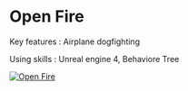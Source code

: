 Open Fire
=======

Key features : Airplane dogfighting

Using skills : Unreal engine 4, Behaviore Tree

[![Open Fire](http://img.youtube.com/vi/fvG3W_fMEtE/0.jpg)](http://www.youtube.com/watch?v=fvG3W_fMEtE)
